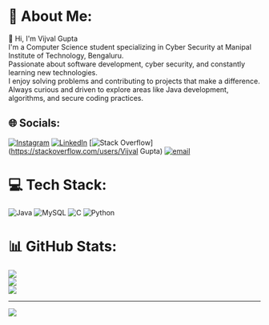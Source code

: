 # 💫 About Me:
👋 Hi, I'm Vijval Gupta<br>I'm a Computer Science student specializing in Cyber Security at Manipal Institute of Technology, Bengaluru.<br>Passionate about software development, cyber security, and constantly learning new technologies.<br>I enjoy solving problems and contributing to projects that make a difference. Always curious and driven to explore areas like Java development, algorithms, and secure coding practices.


## 🌐 Socials:
[![Instagram](https://img.shields.io/badge/Instagram-%23E4405F.svg?logo=Instagram&logoColor=white)](https://instagram.com/https://www.instagram.com/vijval_13/) [![LinkedIn](https://img.shields.io/badge/LinkedIn-%230077B5.svg?logo=linkedin&logoColor=white)](https://linkedin.com/in/https://www.linkedin.com/in/vijvalgupta/) [![Stack Overflow](https://img.shields.io/badge/-Stackoverflow-FE7A16?logo=stack-overflow&logoColor=white)](https://stackoverflow.com/users/Vijval Gupta) [![email](https://img.shields.io/badge/Email-D14836?logo=gmail&logoColor=white)](mailto:vijvalgupta13@gmail.com) 

# 💻 Tech Stack:
![Java](https://img.shields.io/badge/java-%23ED8B00.svg?style=for-the-badge&logo=openjdk&logoColor=white) ![MySQL](https://img.shields.io/badge/mysql-4479A1.svg?style=for-the-badge&logo=mysql&logoColor=white) ![C](https://img.shields.io/badge/c-%2300599C.svg?style=for-the-badge&logo=c&logoColor=white) ![Python](https://img.shields.io/badge/python-3670A0?style=for-the-badge&logo=python&logoColor=ffdd54)
# 📊 GitHub Stats:
![](https://github-readme-stats.vercel.app/api?username=Vijval-Gupta&theme=gruvbox&hide_border=false&include_all_commits=true&count_private=false)<br/>
![](https://nirzak-streak-stats.vercel.app/?user=Vijval-Gupta&theme=gruvbox&hide_border=false)<br/>
![](https://github-readme-stats.vercel.app/api/top-langs/?username=Vijval-Gupta&theme=gruvbox&hide_border=false&include_all_commits=true&count_private=false&layout=compact)

---
[![](https://visitcount.itsvg.in/api?id=Vijval-Gupta&icon=0&color=0)](https://visitcount.itsvg.in)

<!-- Proudly created with GPRM ( https://gprm.itsvg.in ) -->
